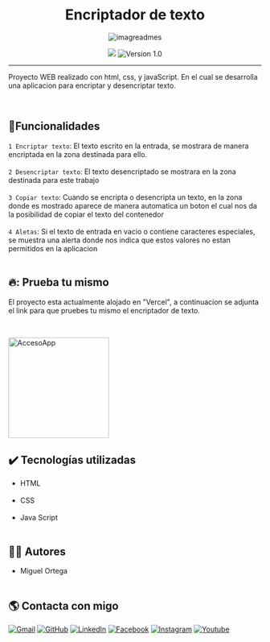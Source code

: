 <h1 align="center">Encriptador de texto</h1>
<p align="center">
  <img src="https://github.com/user-attachments/assets/88837a32-2a82-444a-8cde-854568bcfd69" alt="imagreadmes">
</p>

<p align="center">
  <img src="https://img.shields.io/github/stars/KhadaJhiin?style=social">
  <img src="https://img.shields.io/badge/Version-1.0-blue" alt="Version 1.0">
</p>

------------------
<p>Proyecto WEB realizado con html, css, y javaScript. En el cual se desarrolla una aplicacion para encriptar y 
  desencriptar texto. 
</p><br>

## :hammer:Funcionalidades
`1 Encriptar texto`: El texto escrito en la entrada, se mostrara de manera encriptada en la zona destinada para ello. <br><br>
`2 Desencriptar texto`: El texto desencriptado se mostrara en la zona destinada para este trabajo <br><br>
`3 Copiar texto`: Cuando se encripta o desencripta un texto, en la zona donde es mostrado aparece de manera automatica un boton el cual nos da la posibilidad de copiar el texto del contenedor<br><br>
`4 Aletas`: Si el texto de entrada en vacio o contiene caracteres especiales, se muestra una alerta donde nos indica que estos valores no estan permitidos en la aplicacion<br><br>
## 🔥: Prueba tu mismo
<p>El proyecto esta actualmente alojado en "Vercel", a continuacion se adjunta el link para que pruebes tu mismo el encriptador de texto.</p><br>

<p>
  <a href="https://challenge-encriptador-texto-tau.vercel.app/">
    <img src="https://github.com/user-attachments/assets/bae99681-30c7-4c20-86fe-6fe0bf267d1a" alt="AccesoApp" width="200">
  </a>
</p>

## ✔️ Tecnologías utilizadas
* HTML <br><br>
* CSS <br><br>
* Java Script <br><br>

## 👨‍💼 Autores
* Miguel Ortega <br><br>

## :earth_americas: Contacta con migo
<p align="left">
	<a href="mailto:jose.miguel.ortega.g@gmail.com"><img src="https://img.icons8.com/bubbles/50/000000/gmail.png" alt="Gmail"/></a>
	<a href="https://github.com/KhadaJhiin"><img src="https://img.icons8.com/bubbles/50/000000/github.png" alt="GitHub"/></a>
	<a href="https://www.linkedin.com/in/jose-miguel-ortega-gaviria-648087204/"><img src="https://img.icons8.com/bubbles/50/000000/linkedin.png" alt="LinkedIn"/></a>
	<a href="https://www.facebook.com/josemiguel.ortega.5"><img src="https://img.icons8.com/bubbles/50/000000/facebook-new.png" alt="Facebook"/></a>
	<a href="https://www.instagram.com/joselo.ortega/"><img src="https://img.icons8.com/bubbles/50/000000/instagram.png" alt="Instagram"/></a>
	<a href="https://www.youtube.com/channel/UCMC7N9FRA7wncNXk-Yykh-A"><img src="https://img.icons8.com/bubbles/50/000000/youtube.png" alt="Youtube"/></a>	
</p>


